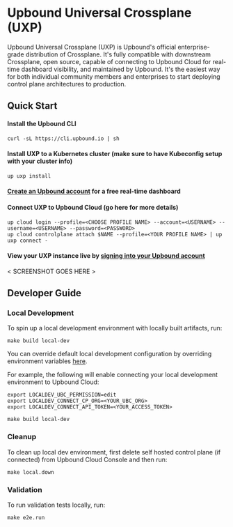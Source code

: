 # Upbound Universal Crossplane (UXP)

Upbound Universal Crossplane (UXP) is Upbound's official enterprise-grade distribution of Crossplane. It's fully compatible with downstream Crossplane, open source, capable of connecting to Upbound Cloud for real-time dashboard visibility, and maintained by Upbound. It's the easiest way for both individual community members and enterprises to start deploying control plane architectures to production.

## Quick Start
#### Install the Upbound CLI
`curl -sL https://cli.upbound.io | sh`
#### Install UXP to a Kubernetes cluster (make sure to have Kubeconfig setup with your cluster info)
`up uxp install`
#### [Create an Upbound account](https://cloud.upbound.io/register) for a free real-time dashboard
#### Connect UXP to Upbound Cloud (go here for more details)
```
up cloud login --profile=<CHOOSE PROFILE NAME> --account=<USERNAME> --username=<USERNAME> --password=<PASSWORD>
up cloud controlplane attach $NAME --profile=<YOUR PROFILE NAME> | up uxp connect -
```

#### View your UXP instance live by [signing into your Upbound account](https://cloud.upbound.io/login)

< SCREENSHOT GOES HERE >

## Developer Guide

### Local Development
To spin up a local development environment with locally built artifacts, run:

```
make build local-dev
```

You can override default local development configuration by overriding environment
variables [here](https://github.com/upbound/universal-crossplane/blob/main/cluster/local/config/config.env).

For example, the following will enable connecting your local development environment to Upbound Cloud:

```
export LOCALDEV_UBC_PERMISSION=edit
export LOCALDEV_CONNECT_CP_ORG=<YOUR_UBC_ORG>
export LOCALDEV_CONNECT_API_TOKEN=<YOUR_ACCESS_TOKEN>

make build local-dev
```

### Cleanup

To clean up local dev environment, first delete self hosted control plane (if connected) from Upbound Cloud Console
and then run:

```
make local.down
```

### Validation

To run validation tests locally, run:

```
make e2e.run
```
